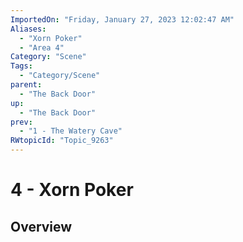 ```yaml
---
ImportedOn: "Friday, January 27, 2023 12:02:47 AM"
Aliases:
  - "Xorn Poker"
  - "Area 4"
Category: "Scene"
Tags:
  - "Category/Scene"
parent:
  - "The Back Door"
up:
  - "The Back Door"
prev:
  - "1 - The Watery Cave"
RWtopicId: "Topic_9263"
---
```

# 4 - Xorn Poker
## Overview
